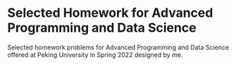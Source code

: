 # Selected Homework for Advanced Programming and Data Science
Selected homework problems for Advanced Programming and Data Science offered at Peking University in Spring 2022 designed by me.
